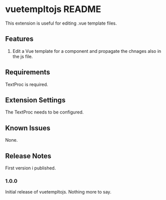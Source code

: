 # vuetempltojs README
This extension is useful for editing .vue template files.

## Features
1) Edit a Vue template for a component and propagate the chnages also in the js file.

## Requirements
TextProc is required.

## Extension Settings
The TextProc needs to be configured.

## Known Issues

None.

## Release Notes

First version i published.

### 1.0.0

Initial release of vuetempltojs. Nothing more to say.
